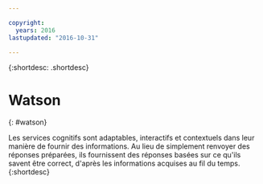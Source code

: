 ```yaml
---

copyright:
  years: 2016
lastupdated: "2016-10-31"

---
```


{:shortdesc: .shortdesc} 

# Watson
{: #watson}

Les services cognitifs sont adaptables, interactifs et contextuels dans leur manière de fournir des
  informations. Au lieu de simplement renvoyer des réponses préparées, ils fournissent des réponses basées sur
ce qu'ils savent être correct, d'après les informations acquises au fil du temps.
{:shortdesc}





